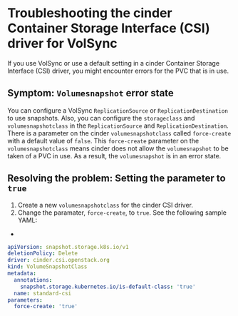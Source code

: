 # Troubleshooting the cinder Container Storage Interface (CSI) driver for VolSync

If you use VolSync or use a default setting in a cinder Container Storage Interface (CSI) driver, you might encounter errors for the PVC that is in use. 

## Symptom: `Volumesnapshot` error state

You can configure a VolSync `ReplicationSource` or `ReplicationDestination` to use snapshots. Also, you can configure the `storageclass` and `volumesnapshotclass` in the `ReplicationSource` and `ReplicationDestination`. There is a parameter on the cinder  `volumesnapshotclass` called `force-create` with a default value of `false`. This `force-create` parameter on the `volumesnapshotclass` means cinder does not allow the `volumesnapshot` to be taken of a PVC in use. As a result, the `volumesnapshot` is in an error state. 

## Resolving the problem: Setting the parameter to `true`

1. Create a new `volumesnapshotclass` for the cinder CSI driver.
2. Change the paramater, `force-create`, to `true`. See the following sample YAML:

+
```yaml
apiVersion: snapshot.storage.k8s.io/v1
deletionPolicy: Delete
driver: cinder.csi.openstack.org
kind: VolumeSnapshotClass
metadata:
  annotations:
    snapshot.storage.kubernetes.io/is-default-class: 'true'
  name: standard-csi
parameters:
  force-create: 'true'
```
